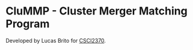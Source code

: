 # CluMMP - Cluster Merger Matching Program 
Developed by Lucas Brito for [CSCI2370](http://cs.brown.edu/courses/csci2370/2021/index.html).